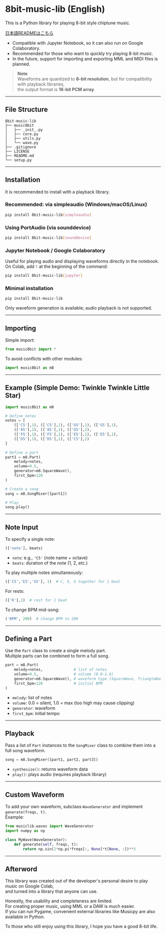 # 8bit-music-lib (English)
This is a Python library for playing 8-bit style chiptune music.

[日本語READMEはこちら](https://github.com/neutrino-dot/8bit-music-lib/blob/main/README_ja.md)

- Compatible with Jupyter Notebook, so it can also run on Google Colaboratory.
- Recommended for those who want to quickly try playing 8-bit music.
- In the future, support for importing and exporting MML and MIDI files is planned.

> **Note**  
> Waveforms are quantized to **8-bit resolution**, but for compatibility with playback libraries,  
> the output format is **16-bit PCM array**.

---

## File Structure

```
8bit-music-lib
├── music8bit
│   ├── _init_.py
│   ├── core.py
│   ├── utils.py
│   └── wave.py
├── .gitignore
├── LICENSE
├── README.md
└── setup.py
```

---

## Installation

It is recommended to install with a playback library.

### Recommended: via simpleaudio (Windows/macOS/Linux)
```bash
pip install 8bit-music-lib[simpleaudio]
```

### Using PortAudio (via sounddevice)
```bash
pip install 8bit-music-lib[sounddevice]
```

### Jupyter Notebook / Google Colaboratory
Useful for playing audio and displaying waveforms directly in the notebook.  
On Colab, add `!` at the beginning of the command:
```bash
pip install 8bit-music-lib[jupyter]
```

### Minimal installation
```bash
pip install 8bit-music-lib
```
Only waveform generation is available; audio playback is not supported.

---

## Importing

Simple import:
```python
from music8bit import *
```

To avoid conflicts with other modules:
```python
import music8bit as m8
```

---

## Example (Simple Demo: Twinkle Twinkle Little Star)

```python
import music8bit as m8

# Define notes
notes = [
    (['C5'],1), (['C5'],1), (['G5'],1), (['G5'],1),
    (['A5'],1), (['A5'],1), (['G5'],2),
    (['F5'],1), (['F5'],1), (['E5'],1), (['E5'],1),
    (['D5'],1), (['D5'],1), (['C5'],2)
]

# Define a part
part1 = m8.Part(
    melody=notes,
    volume=0.5,
    generator=m8.SquareWave(),
    first_bpm=120
)

# Create a song
song = m8.SongMixer([part1])

# Play
song.play()
```

---

## Note Input

To specify a single note:
```python
(['note'], beats)
```

- `note`: e.g., `'C5'` (note name + octave)
- `beats`: duration of the note (1, 2, etc.)

To play multiple notes simultaneously:
```python
(['C5','E5','G5'], 1)  # C, E, G together for 1 beat
```

For rests:
```python
(['R'],1)  # rest for 1 beat
```

To change BPM mid-song:
```python
('BPM', 200)  # change BPM to 200
```

---

## Defining a Part

Use the `Part` class to create a single melody part.  
Multiple parts can be combined to form a full song.

```python
part = m8.Part(
    melody=notes,              # list of notes
    volume=0.5,                # volume (0.0-1.0)
    generator=m8.SquareWave(), # waveform type (SquareWave, TriangleWave, NoiseWave, SineWave, etc.)
    first_bpm=120              # initial BPM
)
```

- `melody`: list of notes
- `volume`: 0.0 = silent, 1.0 = max (too high may cause clipping)
- `generator`: waveform
- `first_bpm`: initial tempo

---

## Playback

Pass a list of `Part` instances to the `SongMixer` class to combine them into a full song waveform.

```python
song = m8.SongMixer([part1, part2, part3])
```

- `synthesize()`: returns waveform data  
- `play()`: plays audio (requires playback library)

---

## Custom Waveform

To add your own waveform, subclass `WaveGenerator` and implement `generate(freqs, t)`.  
Example:
```python
from musiclib.waves import WaveGenerator
import numpy as np

class MyWave(WaveGenerator):
    def generate(self, freqs, t):
        return np.sin(2*np.pi*freqs[:, None]*t[None, :])**3
```
---

## Afterword

This library was created out of the developer's personal desire to play music on Google Colab,  
and turned into a library that anyone can use.

Honestly, the usability and completeness are limited.  
For creating proper music, using MML or a DAW is much easier.  
If you can run Pygame, convenient external libraries like Musicpy are also available in Python.

To those who still enjoy using this library, I hope you have a good 8-bit life.

